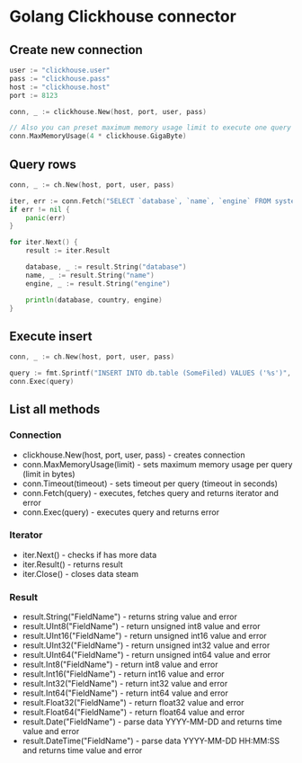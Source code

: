# Golang Clickhouse connector

## Create new connection

``` go
user := "clickhouse.user"
pass := "clickhouse.pass"
host := "clickhouse.host"
port := 8123

conn, _ := clickhouse.New(host, port, user, pass)

// Also you can preset maximum memory usage limit to execute one query
conn.MaxMemoryUsage(4 * clickhouse.GigaByte)
```

## Query rows

``` go
conn, _ := ch.New(host, port, user, pass)

iter, err := conn.Fetch("SELECT `database`, `name`, `engine` FROM system.tables")
if err != nil {
    panic(err)
}

for iter.Next() {
    result := iter.Result

    database, _ := result.String("database")
    name, _ := result.String("name")
    engine, _ := result.String("engine")

    println(database, country, engine)
}
```

## Execute insert

``` go
conn, _ := ch.New(host, port, user, pass)

query := fmt.Sprintf("INSERT INTO db.table (SomeFiled) VALUES ('%s')", "Some value")
conn.Exec(query)
```

## List all methods

### Connection

* clickhouse.New(host, port, user, pass) - creates connection
* conn.MaxMemoryUsage(limit) - sets maximum memory usage per query (limit in bytes)
* conn.Timeout(timeout) - sets timeout per query (timeout in seconds)
* conn.Fetch(query) - executes, fetches query and returns iterator and error
* conn.Exec(query) - executes query and returns error

### Iterator

* iter.Next() - checks if has more data
* iter.Result() - returns result
* iter.Close() - closes data steam

### Result

* result.String("FieldName") - returns string value and error
* result.UInt8("FieldName") - return unsigned int8 value and error
* result.UInt16("FieldName") - return unsigned int16 value and error
* result.UInt32("FieldName") - return unsigned int32 value and error
* result.UInt64("FieldName") - return unsigned int64 value and error
* result.Int8("FieldName") - return int8 value and error
* result.Int16("FieldName") - return int16 value and error
* result.Int32("FieldName") - return int32 value and error
* result.Int64("FieldName") - return int64 value and error
* result.Float32("FieldName") - return float32 value and error
* result.Float64("FieldName") - return float64 value and error
* result.Date("FieldName") - parse data YYYY-MM-DD and returns time value and error
* result.DateTime("FieldName") - parse data YYYY-MM-DD HH:MM:SS and returns time value and error